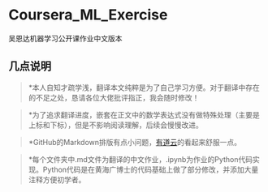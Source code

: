 # Coursera_ML_Exercise
吴恩达机器学习公开课作业中文版本

## 几点说明
> *本人自知才疏学浅，翻译本文纯粹是为了自己学习方便。对于翻译中存在的不足之处，恳请各位大佬批评指正，我会随时修改！

> *为了追求翻译进度，嵌套在正文中的数学表达式没有做特殊处理（主要是上标和下标），但是不影响阅读理解，后续会慢慢改进。

> *GitHub的Markdown排版有点小问题，[有道云](https://note.youdao.com/ynoteshare1/index.html?id=98ff87963320a4a6a663465fe4ab9bf6&type=notebook#/)的看起来舒服一点。

> *每个文件夹中.md文件为翻译的中文作业，.ipynb为作业的Python代码实现。Python代码是在黄海广博士的代码基础上做了部分修改，并添加大量注释方便初学者。
